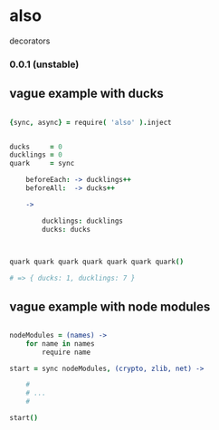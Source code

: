 also
====

decorators

### 0.0.1 (unstable)


vague example with ducks
------------------------

```coffee

{sync, async} = require( 'also' ).inject


ducks     = 0
ducklings = 0
quark     = sync 

    beforeEach: -> ducklings++
    beforeAll:  -> ducks++

    -> 

        ducklings: ducklings
        ducks: ducks
        


quark quark quark quark quark quark quark()

# => { ducks: 1, ducklings: 7 }


```


vague example with node modules
-------------------------------

```coffee

nodeModules = (names) -> 
    for name in names 
        require name

start = sync nodeModules, (crypto, zlib, net) -> 

    #
    # ...
    # 

start()

```
